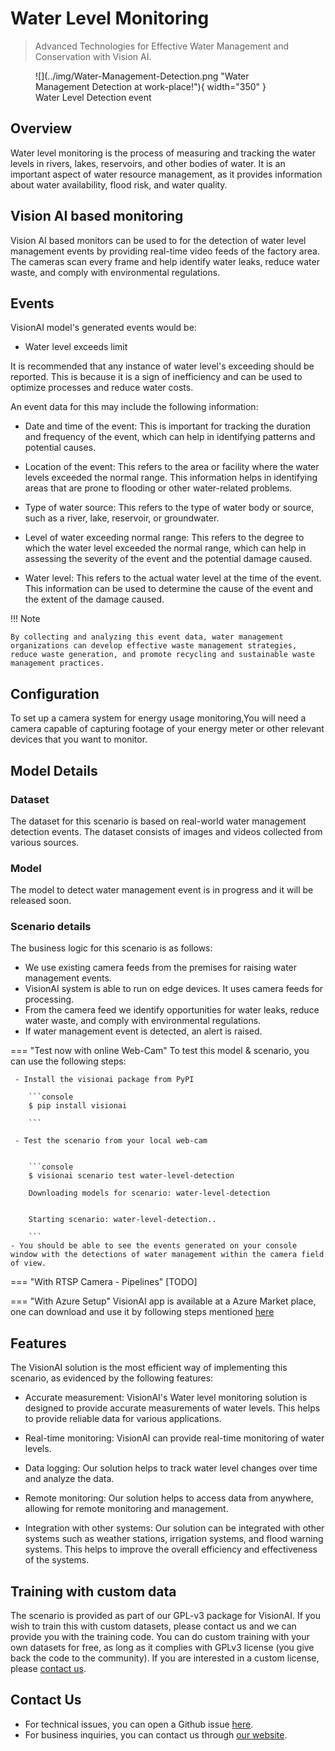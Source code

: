# Water Level Monitoring

>Advanced Technologies for Effective Water Management and Conservation with Vision AI.
<figure markdown>
  ![](../img/Water-Management-Detection.png "Water Management Detection at work-place!"){ width="350" }
  <figcaption>Water Level Detection event</figcaption>
</figure>

## Overview

Water level monitoring is the process of measuring and tracking the water levels in rivers, lakes, reservoirs, and other bodies of water. It is an important aspect of water resource management, as it provides information about water availability, flood risk, and water quality.

## Vision AI based monitoring

Vision AI based monitors can be used to for the detection of water level management events by providing real-time video feeds of the factory area. The cameras scan every frame and help identify water leaks, reduce water waste, and comply with environmental regulations.

## Events

VisionAI model's generated events would be:

- Water level exceeds limit

It is recommended that any instance of water level's exceeding should be reported. This is because it is a sign of inefficiency and can be used to optimize processes and reduce water costs. 

An event data for this may include the following information:

- Date and time of the event: This is important for tracking the duration and frequency of the event, which can help in identifying patterns and potential causes.

- Location of the event: This refers to the area or facility where the water levels exceeded the normal range. This information helps in identifying areas that are prone to flooding or other water-related problems.

- Type of water source: This refers to the type of water body or source, such as a river, lake, reservoir, or groundwater. 

- Level of water exceeding normal range: This refers to the degree to which the water level exceeded the normal range, which can help in assessing the severity of the event and the potential damage caused.

- Water level: This refers to the actual water level at the time of the event. This information can be used to determine the cause of the event and the extent of the damage caused.


!!! Note

    By collecting and analyzing this event data, water management organizations can develop effective waste management strategies, reduce waste generation, and promote recycling and sustainable waste management practices.

## Configuration
To set up a camera system for energy usage monitoring,You will need a camera capable of capturing footage of your energy meter or other relevant devices that you want to monitor. 

## Model Details

### Dataset
The dataset for this scenario is based on real-world water management detection events.
The dataset consists of images and videos collected from various sources. 

### Model

The model to detect water management event is in progress and it will be released soon.


### Scenario details

The business logic for this scenario is as follows:

- We use existing camera feeds from the premises for raising water management events.
- VisionAI system is able to run on edge devices. It uses camera feeds for processing.
- From the camera feed we identify opportunities for water leaks, reduce water waste, and comply with environmental regulations.
- If water management event is detected, an alert is raised.

=== "Test now with online Web-Cam"
     To test this model & scenario, you can use the following steps:
     
     - Install the visionai package from PyPI
     
        ```console
        $ pip install visionai
        
        ```
     
     - Test the scenario from your local web-cam
     

        ```console
        $ visionai scenario test water-level-detection

        Downloading models for scenario: water-level-detection
        

        Starting scenario: water-level-detection..

        ```
    - You should be able to see the events generated on your console window with the detections of water management within the camera field of view.

=== "With RTSP Camera - Pipelines"
     [TODO]
 
=== "With Azure Setup"
     VisionAI app is available at a Azure Market place, one can download and use it by following steps mentioned [here](../overview/azure-managed-app.md)


## Features


The VisionAI solution is the most efficient way of implementing this scenario, as evidenced by the following features:

- Accurate measurement: VisionAI's Water level monitoring solution is designed to provide accurate measurements of water levels. This helps to provide reliable data for various applications.

- Real-time monitoring: VisionAI can provide real-time monitoring of water levels. 

- Data logging: Our solution helps to track water level changes over time and analyze the data.

- Remote monitoring: Our solution helps to access data from anywhere, allowing for remote monitoring and management.



- Integration with other systems: Our solution can be integrated with other systems such as weather stations, irrigation systems, and flood warning systems. This helps to improve the overall efficiency and effectiveness of the systems.


## Training with custom data

The scenario is provided as part of our GPL-v3 package for VisionAI. If you wish to train this with custom datasets, please contact us and we can provide you with the training code. You can do custom training with your own datasets for free, as long as it complies with GPLv3 license (you give back the code to the community). If you are interested in a custom license, please [contact us](../company/contact.md).


## Contact Us

- For technical issues, you can open a Github issue [here](https://github.com/visionify/visionai).
- For business inquiries, you can contact us through [our website](https://visionify.ai/contact).